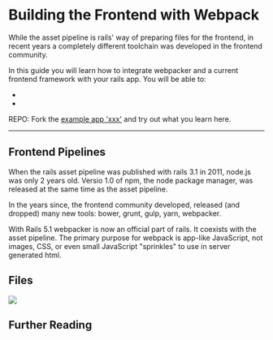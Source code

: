 Building the Frontend with Webpack
===================

While the asset pipeline is rails' way of preparing
files for the frontend, in recent years a completely
different toolchain was developed in the frontend community.

In this guide you will learn how to integrate webpacker
and a current frontend framework with your rails app.
You will be able to:

* 
* 

REPO: Fork the [example app 'xxx'](https://github.com/backend-development/xxx) and try out what you learn here.


---------------------------------------------------------------------------

Frontend Pipelines
----------------


When the rails asset pipeline was published with rails 3.1 in 2011, node.js
was only 2 years old. Versio 1.0 of npm, the node package manager, was released at the
same time as the asset pipeline.

In the years since, the frontend community developed, released (and dropped) many
new tools: bower, grunt, gulp, yarn, webpacker.

With Rails 5.1 webpacker is now an official part of rails. It  coexists with the asset pipeline.
The primary purpose for webpack is app-like JavaScript,
not images, CSS, or even small JavaScript "sprinkles" to use in server generated html.



Files
------


![](images/javascript-folder.png)




Further Reading
--------------


